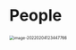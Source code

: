# People

<img src="https://cdn.jsdelivr.net/gh/Mark-Jackson-Github/images@master/uPic/image-20220204123447766.png" alt="image-20220204123447766" style="zoom:50%;" />